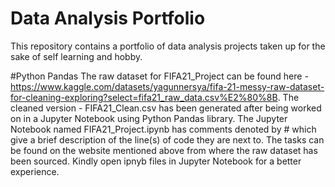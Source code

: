# Data Analysis Portfolio
This repository contains a portfolio of data analysis projects taken up for the sake of self learning and hobby.

#Python Pandas
The raw dataset for FIFA21_Project can be found here - https://www.kaggle.com/datasets/yagunnersya/fifa-21-messy-raw-dataset-for-cleaning-exploring?select=fifa21_raw_data.csv%E2%80%8B. 
The cleaned version - FIFA21_Clean.csv has been generated after being worked on in a Jupyter Notebook using Python Pandas library.
The Jupyter Notebook named FIFA21_Project.ipynb has comments denoted by # which give a brief description of the line(s) of code they are next to. The tasks can be found on the website mentioned above from where the raw dataset has been sourced.
Kindly open ipnyb files in Jupyter Notebook for a better experience.

